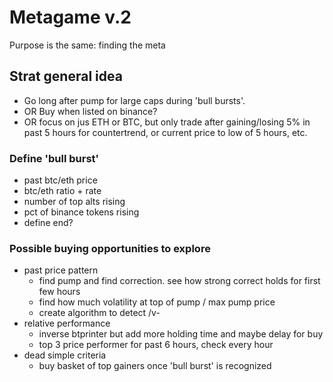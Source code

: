 # Metagame v.2
Purpose is the same: finding the meta

## Strat general idea
- Go long after pump for large caps during 'bull bursts'. 
- OR Buy when listed on binance?
- OR focus on jus ETH or BTC, but only trade after gaining/losing 5% in past 5 hours for countertrend, or current price to low of 5 hours, etc. 

### Define 'bull burst'
- past btc/eth price
- btc/eth ratio + rate
- number of top alts rising
- pct of binance tokens rising
- define end?

### Possible buying opportunities to explore
- past price pattern
  - find pump and find correction. see how strong correct holds for first few hours
  - find how much volatility at top of pump / max pump price
  - create algorithm to detect /v-
- relative performance
  - inverse btprinter but add more holding time and maybe delay for buy
  - top 3 price performer for past 6 hours, check every hour
- dead simple criteria
  - buy basket of top gainers once 'bull burst' is recognized
  
